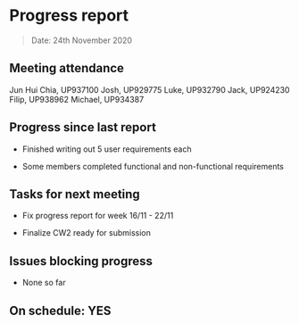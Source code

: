# Progress report

> Date: 24th November 2020

## Meeting attendance

Jun Hui Chia, UP937100
Josh, UP929775
Luke, UP932790
Jack, UP924230
Filip, UP938962
Michael, UP934387

## Progress since last report

* Finished writing out 5 user requirements each

* Some members completed functional and non-functional requirements

## Tasks for next meeting

* Fix progress report for week 16/11 - 22/11

* Finalize CW2 ready for submission

## Issues blocking progress

* None so far

## On schedule: YES
